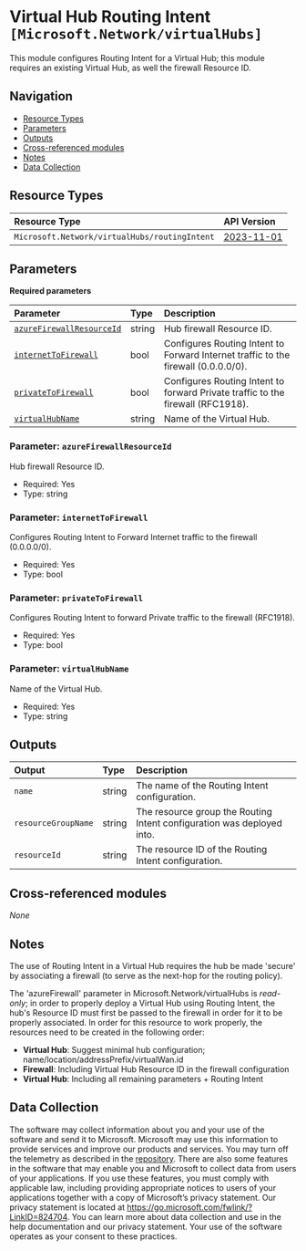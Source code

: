# Virtual Hub Routing Intent `[Microsoft.Network/virtualHubs]`

This module configures Routing Intent for a Virtual Hub; this module requires an existing Virtual Hub, as well the firewall Resource ID.

## Navigation

- [Resource Types](#Resource-Types)
- [Parameters](#Parameters)
- [Outputs](#Outputs)
- [Cross-referenced modules](#Cross-referenced-modules)
- [Notes](#Notes)
- [Data Collection](#Data-Collection)

## Resource Types

| Resource Type | API Version |
| :-- | :-- |
| `Microsoft.Network/virtualHubs/routingIntent` | [2023-11-01](https://learn.microsoft.com/en-us/azure/templates/Microsoft.Network/2023-11-01/virtualHubs/routingIntent) |

## Parameters

**Required parameters**

| Parameter | Type | Description |
| :-- | :-- | :-- |
| [`azureFirewallResourceId`](#parameter-azurefirewallresourceid) | string | Hub firewall Resource ID. |
| [`internetToFirewall`](#parameter-internettofirewall) | bool | Configures Routing Intent to Forward Internet traffic to the firewall (0.0.0.0/0). |
| [`privateToFirewall`](#parameter-privatetofirewall) | bool | Configures Routing Intent to forward Private traffic to the firewall (RFC1918). |
| [`virtualHubName`](#parameter-virtualhubname) | string | Name of the Virtual Hub. |

### Parameter: `azureFirewallResourceId`

Hub firewall Resource ID.

- Required: Yes
- Type: string

### Parameter: `internetToFirewall`

Configures Routing Intent to Forward Internet traffic to the firewall (0.0.0.0/0).

- Required: Yes
- Type: bool

### Parameter: `privateToFirewall`

Configures Routing Intent to forward Private traffic to the firewall (RFC1918).

- Required: Yes
- Type: bool

### Parameter: `virtualHubName`

Name of the Virtual Hub.

- Required: Yes
- Type: string


## Outputs

| Output | Type | Description |
| :-- | :-- | :-- |
| `name` | string | The name of the Routing Intent configuration. |
| `resourceGroupName` | string | The resource group the Routing Intent configuration was deployed into. |
| `resourceId` | string | The resource ID of the Routing Intent configuration. |

## Cross-referenced modules

_None_

## Notes

The use of Routing Intent in a Virtual Hub requires the hub be made 'secure' by associating a firewall (to serve as the next-hop for the routing policy).

The 'azureFirewall' parameter in Microsoft.Network/virtualHubs is *read-only*; in order to properly deploy a Virtual Hub using Routing Intent, the hub's Resource ID must first be passed to the firewall in order for it to be properly associated. In order for this resource to work properly, the resources need to be created in the following order:

- **Virtual Hub**: Suggest minimal hub configuration; name/location/addressPrefix/virtualWan.id
- **Firewall**: Including Virtual Hub Resource ID in the firewall configuration
- **Virtual Hub**: Including all remaining parameters + Routing Intent

## Data Collection

The software may collect information about you and your use of the software and send it to Microsoft. Microsoft may use this information to provide services and improve our products and services. You may turn off the telemetry as described in the [repository](https://aka.ms/avm/telemetry). There are also some features in the software that may enable you and Microsoft to collect data from users of your applications. If you use these features, you must comply with applicable law, including providing appropriate notices to users of your applications together with a copy of Microsoft’s privacy statement. Our privacy statement is located at <https://go.microsoft.com/fwlink/?LinkID=824704>. You can learn more about data collection and use in the help documentation and our privacy statement. Your use of the software operates as your consent to these practices.
